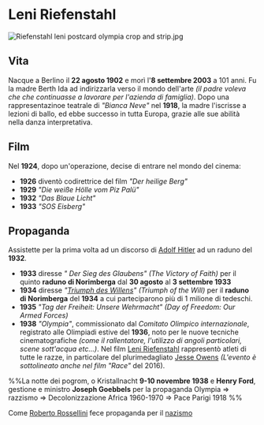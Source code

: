 # Leni Riefenstahl

![Riefenstahl leni postcard olympia crop and strip.jpg](https://upload.wikimedia.org/wikipedia/commons/thumb/6/63/Riefenstahl_leni_postcard_olympia_crop_and_strip.jpg/220px-Riefenstahl_leni_postcard_olympia_crop_and_strip.jpg)

## Vita
Nacque a Berlino il **22 agosto 1902** e morì l'**8 settembre 2003** a 101 anni. Fu la madre Berth Ida ad indirizzarla verso il mondo dell'arte _(il padre voleva che che continuasse a lavorare per l'azienda di famiglia)_.
 Dopo una rappresentazinoe teatrale di _"Bianca Neve"_ nel **1918**, la madre l'iscrisse a lezioni di ballo, ed ebbe successo in tutta Europa, grazie alle sue abilità nella danza interpretativa.

## Film
 Nel **1924**, dopo un'operazione, decise di entrare nel mondo del cinema: 
 * **1926** diventò codirettrice del film _"Der heilige Berg"_
 * **1929** _"Die weiße Hölle vom Piz Palü"_
 * **1932** _"Das Blaue Licht"_
 * **1933** _"SOS Eisberg"_

## Propaganda
Assistette per la prima volta ad un discorso di [Adolf Hitler](Adolf%20Hitler.md) ad un raduno del **1932**.
* **1933** diresse _" Der Sieg des Glaubens" (The Victory of Faith)_ per il quinto **raduno di Norimberga** dal **30 agosto** al **3 settembre 1933** 
* **1934** diresse _"[Triumph des Willens](../opere/Triumph%20des%20Willens.md)" (Triumph of the Will)_ per il **raduno di Norimberga** del **1934** a cui parteciparono più di 1 milione di tedeschi.
* **1935** _"Tag der Freiheit: Unsere Wehrmacht" (Day of Freedom: Our Armed Forces)_ 
* **1938** _"Olympia"_, commissionato dal _Comitato Olimpico internazionale_, registrato alle Olimpiadi estive del **1936**, noto per le nuove tecniche cinematografiche _(come il rallentatore, l'utilizzo di angoli particolari, scene sott'acqua etc...)_. Nel film [Leni Riefenstahl](.md) rappresentò atleti di tutte le razze, in particolare del plurimedagliato [Jesse Owens](Jesse%20Owens.md) _(L'evento è sottolineato anche nel film "Race"_ del 2016).

%%La notte dei pogrom, o Kristallnacht **9-10 novembre 1938** e **Henry Ford**, gestione e ministro **Joseph Goebbels** per la propaganda
Olympia => razzismo => Decolonizzazione Africa 1960-1970 => Pace Parigi 1918
%%

Come [Roberto Rossellini](Roberto%20Rossellini.md) fece propaganda per il [nazismo](../eventi/nazismo.md)